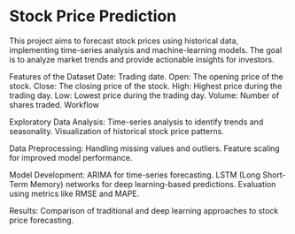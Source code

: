 # Stock Price Prediction
This project aims to forecast stock prices using historical data, implementing time-series analysis and machine-learning models. The goal is to analyze market trends and provide actionable insights for investors.

Features of the Dataset Date: Trading date. Open: The opening price of the stock. Close: The closing price of the stock. High: Highest price during the trading day. Low: Lowest price during the trading day. Volume: Number of shares traded. Workflow

Exploratory Data Analysis: Time-series analysis to identify trends and seasonality. Visualization of historical stock price patterns.

Data Preprocessing: Handling missing values and outliers. Feature scaling for improved model performance.

Model Development: ARIMA for time-series forecasting. LSTM (Long Short-Term Memory) networks for deep learning-based predictions. Evaluation using metrics like RMSE and MAPE.

Results: Comparison of traditional and deep learning approaches to stock price forecasting.
